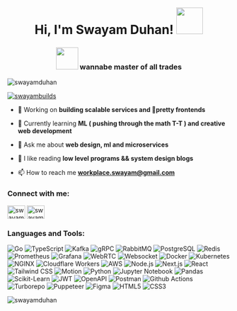 <h1 align="center">Hi, I'm Swayam Duhan! <img src="https://media.giphy.com/media/NMBl7NxAlPDrOgq6aQ/giphy.gif?cid=790b7611gklqydcgpfkv9jrgwpgxh2n9wix4p247rk6yyakt&ep=v1_stickers_search&rid=giphy.gif&ct=s" width="60" /></h1>
<h3 align="center" ><img src="https://i.pinimg.com/originals/b9/4c/d6/b94cd664a34ce651d42c87f60bbce04e.png" width="50"/> wannabe master of all trades</h3>

<p align="left"> <img src="https://komarev.com/ghpvc/?username=swayamduhan&label=Profile%20views&color=005566&style=flat" alt="swayamduhan" /> </p>

<p align="left"> <a href="https://twitter.com/swayambuilds" target="blank"><img src="https://img.shields.io/twitter/follow/swayambuilds?logo=twitter&style=for-the-badge" alt="swayambuilds" /></a> </p>

- 🔭 Working on **building scalable services and 🎀pretty frontends**

- 🌱 Currently learning **ML ( pushing through the math T-T ) and creative web development**

- 💬 Ask me about **web design, ml and microservices**

- 👀 I like reading **low level programs && system design blogs**

- 📫 How to reach me **workplace.swayam@gmail.com**

<h3 align="left">Connect with me:</h3>
<p align="left">
<a href="https://twitter.com/swayambuilds" target="blank"><img align="center" src="https://github.com/dheereshagrwal/coloured-icons/blob/master/public/logos/social%20media/x/x-light.svg" alt="swayambuilds" height="30" width="40" /></a>
<a href="https://linkedin.com/in/swayam-duhan-5a86bb127" target="blank"><img align="center" src="https://raw.githubusercontent.com/rahuldkjain/github-profile-readme-generator/master/src/images/icons/Social/linked-in-alt.svg" alt="swayam-duhan-5a86bb127" height="30" width="40" /></a>
</p>

### Languages and Tools:
![Go](https://img.shields.io/badge/Go-00ADD8?style=for-the-badge&logo=go&logoColor=white)
![TypeScript](https://img.shields.io/badge/TypeScript-3178C6?style=for-the-badge&logo=typescript&logoColor=white)
![Kafka](https://img.shields.io/badge/Kafka-231F20?style=for-the-badge&logo=apachekafka&logoColor=white)
![gRPC](https://img.shields.io/badge/gRPC-0683A3?style=for-the-badge&logo=trpc&logoColor=white)
![RabbitMQ](https://img.shields.io/badge/RabbitMQ-FF6600?style=for-the-badge&logo=rabbitmq&logoColor=white)
![PostgreSQL](https://img.shields.io/badge/PostgreSQL-4169E1?style=for-the-badge&logo=postgresql&logoColor=white)
![Redis](https://img.shields.io/badge/Redis-DC382D?style=for-the-badge&logo=redis&logoColor=white)
![Prometheus](https://img.shields.io/badge/Prometheus-E6522C?style=for-the-badge&logo=prometheus&logoColor=white)
![Grafana](https://img.shields.io/badge/Grafana-F46800?style=for-the-badge&logo=grafana&logoColor=white)
![WebRTC](https://img.shields.io/badge/WebRTC-333333?style=for-the-badge&logo=webrtc&logoColor=white)
![Websocket](https://img.shields.io/badge/Websockets-010101?style=for-the-badge&logo=socketdotio&logoColor=white)
![Docker](https://img.shields.io/badge/Docker-2496ED?style=for-the-badge&logo=docker&logoColor=white)
![Kubernetes](https://img.shields.io/badge/Kubernetes-326CE5?style=for-the-badge&logo=kubernetes&logoColor=white)
![NGINX](https://img.shields.io/badge/NGINX-009639?style=for-the-badge&logo=nginx&logoColor=white)
![Cloudflare Workers](https://img.shields.io/badge/Cloudflare%20Workers-F38020?style=for-the-badge&logo=cloudflare&logoColor=white)
![AWS](https://img.shields.io/badge/AWS-FF9900?style=for-the-badge&logo=amazonwebservices&logoColor=white)
![Node.js](https://img.shields.io/badge/Node.js-339933?style=for-the-badge&logo=node.js&logoColor=white)
![Next.js](https://img.shields.io/badge/Next.js-000000?style=for-the-badge&logo=nextdotjs&logoColor=white)
![React](https://img.shields.io/badge/React-61DAFB?style=for-the-badge&logo=react&logoColor=black)
![Tailwind CSS](https://img.shields.io/badge/TailwindCSS-06B6D4?style=for-the-badge&logo=tailwindcss&logoColor=white)
![Motion](https://img.shields.io/badge/Motion-0055FF?style=for-the-badge&logo=framer&logoColor=white)
![Python](https://img.shields.io/badge/Python-3776AB?style=for-the-badge&logo=python&logoColor=yellow)
![Jupyter Notebook](https://img.shields.io/badge/Jupyter-F37626?style=for-the-badge&logo=jupyter&logoColor=white)
![Pandas](https://img.shields.io/badge/Pandas-150458?style=for-the-badge&logo=pandas&logoColor=white)
![Scikit-Learn](https://img.shields.io/badge/Scikit--Learn-F7931E?style=for-the-badge&logo=scikitlearn&logoColor=black)
![JWT](https://img.shields.io/badge/JWT-000000?style=for-the-badge&logo=jsonwebtokens&logoColor=white)
![OpenAPI](https://img.shields.io/badge/OpenAPI-6BA539?style=for-the-badge&logo=swagger&logoColor=white)
![Postman](https://img.shields.io/badge/Postman-FF6C37?style=for-the-badge&logo=postman&logoColor=white)
![Github Actions](https://img.shields.io/badge/Github%20Actions-2088FF?style=for-the-badge&logo=githubactions&logoColor=white)
![Turborepo](https://img.shields.io/badge/Turborepo-000000?style=for-the-badge&logo=turborepo&logoColor=white)
![Puppeteer](https://img.shields.io/badge/Puppeteer-40B5A4?style=for-the-badge&logo=puppeteer&logoColor=white)
![Figma](https://img.shields.io/badge/Figma-F24E1E?style=for-the-badge&logo=figma&logoColor=white)
![HTML5](https://img.shields.io/badge/HTML5-E34F26?style=for-the-badge&logo=html5&logoColor=white)
![CSS3](https://img.shields.io/badge/CSS3-1572B6?style=for-the-badge&logo=css3&logoColor=white)

<p><img align="center" src="https://github-readme-streak-stats.herokuapp.com/?user=swayamduhan&theme=dark" alt="swayamduhan" /></p>


<!---
swayamduhan/swayamduhan is a ✨ special ✨ repository because its `README.md` (this file) appears on your GitHub profile.
You can click the Preview link to take a look at your changes.
--->
